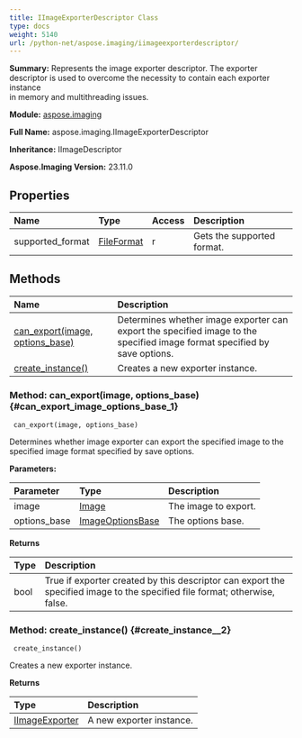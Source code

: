 ```yaml
---
title: IImageExporterDescriptor Class
type: docs
weight: 5140
url: /python-net/aspose.imaging/iimageexporterdescriptor/
---
```


**Summary:** Represents the image exporter descriptor. The exporter descriptor is used to overcome the necessity to contain each exporter instance<br/>            in memory and multithreading issues.

**Module:** [aspose.imaging](/imaging/python-net/aspose.imaging/)

**Full Name:** aspose.imaging.IImageExporterDescriptor

**Inheritance:** IImageDescriptor

**Aspose.Imaging Version:** 23.11.0

## **Properties**
| **Name** | **Type** | **Access** | **Description** |
| :- | :- | :- | :- |
| supported_format | [FileFormat](/imaging/python-net/aspose.imaging/fileformat) | r | Gets the supported format. |
## **Methods**
| **Name** | **Description** |
| :- | :- |
| [can_export(image, options_base)](#can_export_image_options_base_1) | Determines whether image exporter can export the specified image to the specified image format specified by save options. |
| [create_instance()](#create_instance__2) | Creates a new exporter instance. |


### Method: can_export(image, options_base) {#can_export_image_options_base_1}


```
 can_export(image, options_base) 
```

Determines whether image exporter can export the specified image to the specified image format specified by save options.

**Parameters:**

| Parameter | Type | Description |
| :- | :- | :- |
| image | [Image](/imaging/python-net/aspose.imaging/image) | The image to export. |
| options_base | [ImageOptionsBase](/imaging/python-net/aspose.imaging/imageoptionsbase) | The options base. |

**Returns**

| Type | Description |
| :- | :- |
| bool | <c>True</c> if exporter created by this descriptor can export the specified image to the specified file format; otherwise, <c>false</c>. |


### Method: create_instance() {#create_instance__2}


```
 create_instance() 
```

Creates a new exporter instance.

**Returns**

| Type | Description |
| :- | :- |
| [IImageExporter](/imaging/python-net/aspose.imaging/iimageexporter) | A new exporter instance. |


